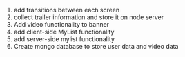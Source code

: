1. add transitions between each screen
2. collect trailer information and store it on node server
3. Add video functionality to banner
   <!-- 4. Add search functionality -->
4. add client-side MyList functionality
5. add server-side mylist functionality
   <!-- 7. create compact nav bar for nav buttons -->
   <!-- 8. finish account page -->
6. Create mongo database to store user data and video data
   <!-- 10. convert auth to context api -->
